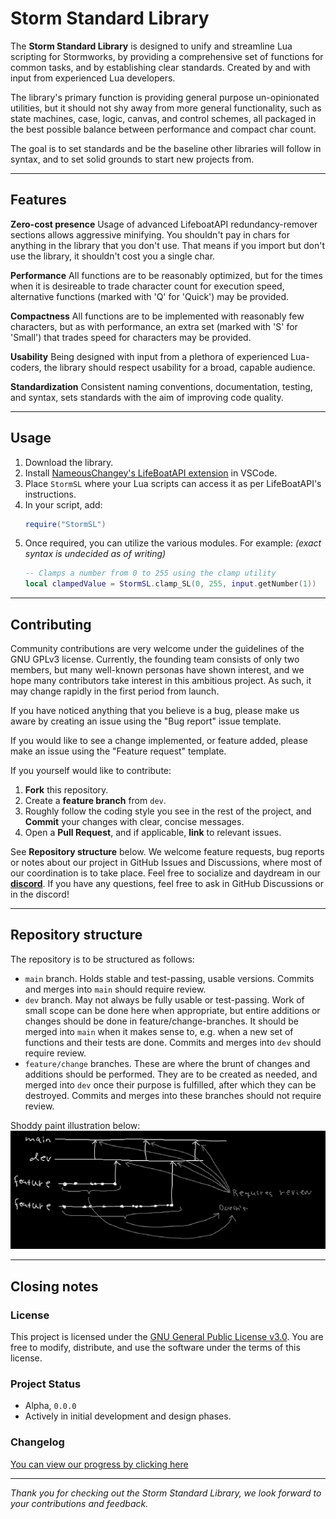 # Storm Standard Library

The **Storm Standard Library** is designed to unify and streamline Lua scripting for Stormworks, by providing a comprehensive set of functions for common tasks, and by establishing clear standards. Created by and with input from experienced Lua developers.

The library's primary function is providing general purpose un-opinionated utilities, but it should not shy away from more general functionality, such as state machines, case, logic, canvas, and control schemes, all packaged in the best possible balance between performance and compact char count.

The goal is to set standards and be the baseline other libraries will follow in syntax, and to set solid grounds to start new projects from.

---

## Features
**Zero-cost presence**
Usage of advanced LifeboatAPI redundancy-remover sections allows aggressive minifying. You shouldn't pay in chars for anything in the library that you don't use. That means if you import but don't use the library, it shouldn't cost you a single char.

**Performance**
All functions are to be reasonably optimized, but for the times when it is desireable to trade character count for execution speed, alternative functions (marked with 'Q' for 'Quick') may be provided.

**Compactness**
All functions are to be implemented with reasonably few characters, but as with performance, an extra set (marked with 'S' for 'Small') that trades speed for characters may be provided.

**Usability**
Being designed with input from a plethora of experienced Lua-coders, the library should respect usability for a broad, capable audience.

**Standardization**
Consistent naming conventions, documentation, testing, and syntax, sets standards with the aim of improving code quality.

---

## Usage

1. Download the library.
2. Install [NameousChangey's LifeBoatAPI extension](https://marketplace.visualstudio.com/items?itemName=NameousChangey.lifeboatapi) in VSCode.
3. Place `StormSL` where your Lua scripts can access it as per LifeBoatAPI's instructions.
4. In your script, add:
	```lua
	require("StormSL")
	```
5. Once required, you can utilize the various modules. For example: *(exact syntax is undecided as of writing)*
	```lua
	-- Clamps a number from 0 to 255 using the clamp utility
	local clampedValue = StormSL.clamp_SL(0, 255, input.getNumber(1))
	```

---

## Contributing

Community contributions are very welcome under the guidelines of the GNU GPLv3 license. Currently, the founding team consists of only two members, but many well-known personas have shown interest, and we hope many contributors take interest in this ambitious project. As such, it may change rapidly in the first period from launch.

If you have noticed anything that you believe is a bug, please make us aware by creating an issue using the "Bug report" issue template.

If you would like to see a change implemented, or feature added, please make an issue using the "Feature request" template.

If you yourself would like to contribute:

1. **Fork** this repository.
2. Create a **feature branch** from `dev`.
3. Roughly follow the coding style you see in the rest of the project, and **Commit** your changes with clear, concise messages.
4. Open a **Pull Request**, and if applicable, **link** to relevant issues.

See **Repository structure** below. We welcome feature requests, bug reports or notes about our project in GitHub Issues and Discussions, where most of our coordination is to take place.
Feel free to socialize and daydream in our [**discord**](https://discord.gg/2GMG4Jt5ds).
If you have any questions, feel free to ask in GitHub Discussions or in the discord!

---

## Repository structure

The repository is to be structured as follows:
- `main` branch. Holds stable and test-passing, usable versions. Commits and merges into `main` should require review.
- `dev` branch. May not always be fully usable or test-passing. Work of small scope can be done here when appropriate, but entire additions or changes should be done in feature/change-branches. It should be merged into `main` when it makes sense to, e.g. when a new set of functions and their tests are done. Commits and merges into `dev` should require review.
- `feature/change` branches. These are where the brunt of changes and additions should be performed. They are to be created as needed, and merged into `dev` once their purpose is fulfilled, after which they can be destroyed. Commits and merges into these branches should not require review.

Shoddy paint illustration below:
![image](/Images/repo.png)

---

## Closing notes

### License
This project is licensed under the [GNU General Public License v3.0](LICENSE). You are free to modify, distribute, and use the software under the terms of this license.

### Project Status

- Alpha, `0.0.0`
- Actively in initial development and design phases.

### Changelog

[You can view our progress by clicking here](CHANGELOG.md)

---

*Thank you for checking out the Storm Standard Library, we look forward to your contributions and feedback.*

